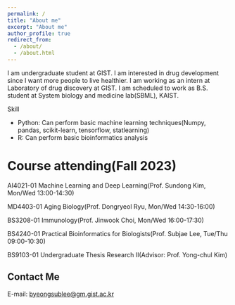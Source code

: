 ```yaml
---
permalink: /
title: "About me"
excerpt: "About me"
author_profile: true
redirect_from: 
  - /about/
  - /about.html
---
```


I am undergraduate student at GIST. I am interested in drug development since I want more people to live healthier. I am working as an intern at Laboratory of drug discovery at GIST. I am scheduled to work as B.S. student at System biology and medicine lab(SBML), KAIST.

Skill

* Python: Can perform basic machine learning techniques(Numpy, pandas, scikit-learn, tensorflow, statlearning)
* R: Can perform basic bioinformatics analysis


Course attending(Fall 2023)
======

AI4021-01 Machine Learning and Deep Learning(Prof. Sundong Kim, Mon/Wed 13:00-14:30)

MD4403-01 Aging Biology(Prof. Dongryeol Ryu, Mon/Wed 14:30-16:00)

BS3208-01 Immunology(Prof. Jinwook Choi, Mon/Wed 16:00-17:30)

BS4240-01 Practical Bioinformatics for Biologists(Prof. Subjae Lee, Tue/Thu 09:00-10:30)

BS9103-01 Undergraduate Thesis Research II(Advisor: Prof. Yong-chul Kim)


Contact Me
------
E-mail: byeongsublee@gm.gist.ac.kr

